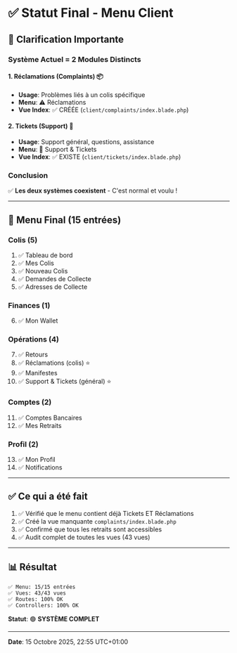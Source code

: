 # ✅ Statut Final - Menu Client

## 🎯 Clarification Importante

### Système Actuel = 2 Modules Distincts

#### 1. Réclamations (Complaints) 📦
- **Usage**: Problèmes liés à un colis spécifique
- **Menu**: ⚠️ Réclamations
- **Vue Index**: ✅ CRÉÉE (`client/complaints/index.blade.php`)

#### 2. Tickets (Support) 🎫
- **Usage**: Support général, questions, assistance
- **Menu**: 🎫 Support & Tickets
- **Vue Index**: ✅ EXISTE (`client/tickets/index.blade.php`)

### Conclusion
✅ **Les deux systèmes coexistent** - C'est normal et voulu !

---

## 📱 Menu Final (15 entrées)

### Colis (5)
1. ✅ Tableau de bord
2. ✅ Mes Colis
3. ✅ Nouveau Colis
4. ✅ Demandes de Collecte
5. ✅ Adresses de Collecte

### Finances (1)
6. ✅ Mon Wallet

### Opérations (4)
7. ✅ Retours
8. ✅ Réclamations (colis) ⭐
9. ✅ Manifestes
10. ✅ Support & Tickets (général) ⭐

### Comptes (2)
11. ✅ Comptes Bancaires
12. ✅ Mes Retraits

### Profil (2)
13. ✅ Mon Profil
14. ✅ Notifications

---

## ✅ Ce qui a été fait

1. ✅ Vérifié que le menu contient déjà Tickets ET Réclamations
2. ✅ Créé la vue manquante `complaints/index.blade.php`
3. ✅ Confirmé que tous les retraits sont accessibles
4. ✅ Audit complet de toutes les vues (43 vues)

---

## 📊 Résultat

```
✅ Menu: 15/15 entrées
✅ Vues: 43/43 vues
✅ Routes: 100% OK
✅ Controllers: 100% OK
```

**Statut**: 🟢 **SYSTÈME COMPLET**

---

**Date**: 15 Octobre 2025, 22:55 UTC+01:00
